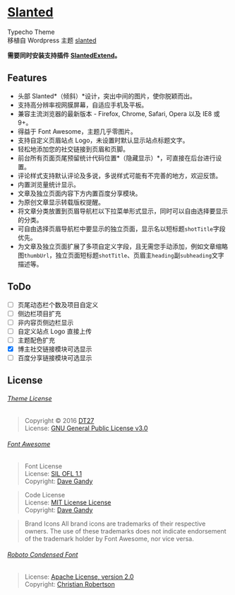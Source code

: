 # [Slanted](https://dt27.org/Slanted-for-Typecho/)
Typecho Theme  
移植自 Wordpress 主题 [slanted](http://alxmedia.se/themes/slanted/)  

**需要同时安装支持插件 [SlantedExtend](https://dt27.org/SlantedExtend)。**  

## Features
* 头部 Slanted*（倾斜）*设计，突出中间的图片，使你脱颖而出。
* 支持高分辨率视网膜屏幕，自适应手机及平板。
* 兼容主流浏览器的最新版本 - Firefox, Chrome, Safari, Opera 以及 IE8 或 9+。
* 得益于 Font Awesome，主题几乎零图片。
* 支持自定义页眉站点 Logo，未设置时默认显示站点标题文字。
* 轻松地添加您的社交链接到页眉和页脚。
* 前台所有页面页尾预留统计代码位置*（隐藏显示）*，可直接在后台进行设置。
* 评论样式支持默认评论及多说，多说样式可能有不完善的地方，欢迎反馈。
* 内置浏览量统计显示。
* 文章及独立页面内容下方内置百度分享模块。
* 为原创文章显示转载版权提醒。
* 将文章分类放置到页眉导航栏以下拉菜单形式显示，同时可以自由选择要显示的分类。
* 可自由选择页眉导航栏中要显示的独立页面，显示名以短标题```shotTitle```字段优先。
* 为文章及独立页面扩展了多项自定义字段，且无需您手动添加，例如文章缩略图```thumbUrl```，独立页面短标题```shotTitle```、页眉主```heading```副```subheading```文字描述等。

## ToDo
- [ ] 页尾动态栏个数及项目自定义
- [ ] 侧边栏项目扩充
- [ ] 非内容页侧边栏显示
- [ ] 自定义站点 Logo 直接上传
- [ ] 主题配色扩充
- [x] 博主社交链接模块可选显示
- [ ] 百度分享链接模块可选显示

## License
###### [Theme License](http://alxmedia.se/themes/slanted/)
> Copyright © 2016 [DT27](https://dt27.org)  
> License: [GNU General Public License v3.0](http://www.gnu.org/licenses/gpl-3.0.html)  

###### [Font Awesome](http://fontawesome.io)
> Font License  
> License: [SIL OFL 1.1](http://scripts.sil.org/OFL)  
> Copyright: [Dave Gandy](http://fontawesome.io)

> Code License  
> License: [MIT License License](http://opensource.org/licenses/mit-license.html)  
> Copyright: [Dave Gandy](http://fontawesome.io)

> Brand Icons All brand icons are trademarks of their respective owners. The use of these trademarks does not indicate endorsement of the trademark holder by Font Awesome, nor vice versa.

###### [Roboto Condensed Font](https://www.google.com/fonts/specimen/Roboto+Condensed)
> License: [Apache License, version 2.0](http://www.apache.org/licenses/LICENSE-2.0.html)  
> Copyright: [Christian Robertson](https://plus.google.com/110879635926653430880/about)
